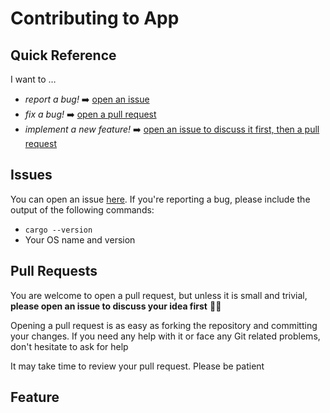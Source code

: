 # Contributing to App

## Quick Reference

I want to …

- _report a bug!_ ➡️ [open an issue](#issues)
- _fix a bug!_ ➡️ [open a pull request](#pull-requests)
- _implement a new feature!_ ➡️ [open an issue to discuss it first, then a pull request](#feature)

## Issues

You can open an issue [here](https://github.com/averageeucplayer/rust-project-test/issues/new).
If you're reporting a bug, please include the output of the following commands:

- `cargo --version`
- Your OS name and version

## Pull Requests

You are welcome to open a pull request, but unless it is small and trivial, **please open an issue to discuss your idea first** 🙏🏼

Opening a pull request is as easy as forking the repository and committing your changes.
If you need any help with it or face any Git related problems, don't hesitate to ask for help

It may take time to review your pull request.
Please be patient

## Feature